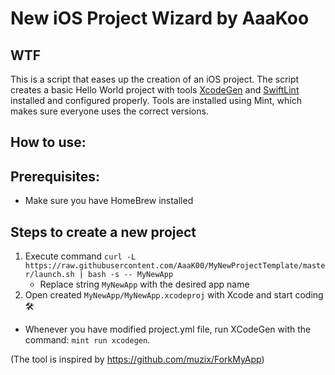 # New iOS Project Wizard by AaaKoo

## WTF
This is a script that eases up the creation of an iOS project. The script creates a basic Hello World project with tools [XcodeGen](https://github.com/yonaskolb/XcodeGen) and [SwiftLint](https://github.com/realm/SwiftLint) installed and configured properly. Tools are installed using Mint, which makes sure everyone uses the correct versions.

## How to use:
## Prerequisites:
- Make sure you have HomeBrew installed

## Steps to create a new project
1. Execute command `curl -L https://raw.githubusercontent.com/AaaK00/MyNewProjectTemplate/master/launch.sh | bash -s -- MyNewApp`
   - Replace string `MyNewApp` with the desired app name
2. Open created `MyNewApp/MyNewApp.xcodeproj` with Xcode and start coding 🛠

- Whenever you have modified project.yml file, run XCodeGen with the command: `mint run xcodegen`.

(The tool is inspired by https://github.com/muzix/ForkMyApp)
